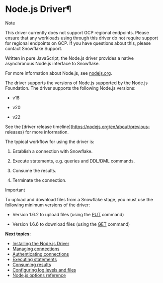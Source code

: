 # Node.js Driver¶

Note

This driver currently does not support GCP regional endpoints. Please ensure
that any workloads using through this driver do not require support for
regional endpoints on GCP. If you have questions about this, please contact
Snowflake Support.

Written in pure JavaScript, the Node.js driver provides a native asynchronous
Node.js interface to Snowflake.

For more information about Node.js, see [nodejs.org](https://nodejs.org).

The driver supports the versions of Node.js supported by the Node.js
Foundation. The driver supports the following Node.js versions:

  * v18

  * v20

  * v22

See the [driver release timeline](https://nodejs.org/en/about/previous-
releases) for more information.

The typical workflow for using the driver is:

  1. Establish a connection with Snowflake.

  2. Execute statements, e.g. queries and DDL/DML commands.

  3. Consume the results.

  4. Terminate the connection.

Important

To upload and download files from a Snowflake stage, you must use the
following minimum versions of the driver:

  * Version 1.6.2 to upload files (using the [PUT](../../sql-reference/sql/put) command)

  * Version 1.6.6 to download files (using the [GET](../../sql-reference/sql/get) command)

**Next topics:**

  * [Installing the Node.js Driver](nodejs-driver-install)
  * [Managing connections](nodejs-driver-connect)
  * [Authenticating connections](nodejs-driver-authenticate)
  * [Executing statements](nodejs-driver-execute)
  * [Consuming results](nodejs-driver-consume)
  * [Configuring log levels and files](nodejs-driver-logs)
  * [Node.js options reference](nodejs-driver-options)

